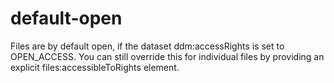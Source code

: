 default-open
============

Files are by default open, if the dataset ddm:accessRights is set to OPEN_ACCESS. You can still override
this for individual files by providing an explicit files:accessibleToRights element.
